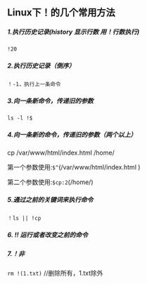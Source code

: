 ## Linux下！的几个常用方法

##### 1.执行历史记录(history 显示行数 用！行数执行)

`!20`

##### 2.执行历史记录（倒序）

`！-1，执行上一条命令`

##### 3.向一条新命令，传递旧的参数

`ls -l !$`

##### 4.向一条新的命令，传递旧的参数（两个以上）

cp /var/www/html/index.html /home/

第一个参数使用:`$^`(/var/www/html/index.html )

第二个参数使用:`$cp:2`(/home/)

##### 5.通过之前的关键词来执行命令

`！ls || !cp`

##### 6. !! 运行或者改变之前的命令

##### 7.！非

`rm !(1.txt)` //删除所有，1.txt除外